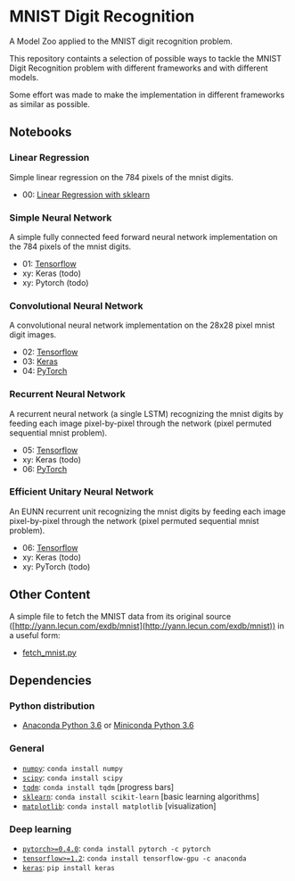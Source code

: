 # MNIST Digit Recognition

A Model Zoo applied to the MNIST digit recognition problem.

This repository containts a selection of possible ways to tackle the MNIST Digit Recognition problem with
different frameworks and with different models.

Some effort was made to make the implementation in different frameworks as similar as possible.


## Notebooks

### Linear Regression
Simple linear regression on the 784 pixels of the mnist digits.
* 00: [Linear Regression with sklearn](00_sklearn_linear_model.ipynb)

### Simple Neural Network
A simple fully connected feed forward neural network implementation on the 784 pixels of the mnist digits.
* 01: [Tensorflow](01_tensorflow_fcnn.ipynb)
* xy: Keras (todo)
* xy: Pytorch (todo)

### Convolutional Neural Network
A convolutional neural network implementation on the 28x28 pixel mnist digit images.
* 02: [Tensorflow](02_tensorflow_cnn.ipynb)
* 03: [Keras](03_keras_cnn.ipynb)
* 04: [PyTorch](04_pytorch_cnn.ipynb)

### Recurrent Neural Network
A recurrent neural network (a single LSTM) recognizing the mnist digits by feeding each image pixel-by-pixel through
the network (pixel permuted sequential mnist problem).
* 05: [Tensorflow](05_tensorflow_rnn.ipynb)
* xy: Keras (todo)
* 06: [PyTorch](06_pytorch_rnn.ipynb)

### Efficient Unitary Neural Network
An EUNN recurrent unit recognizing the mnist digits by feeding each image pixel-by-pixel through the network (pixel permuted sequential mnist problem).
* 06: [Tensorflow](06_tensorflow_eunn.ipynb)
* xy: Keras (todo)
* xy: PyTorch (todo)


## Other Content
A simple file to fetch the MNIST data from its original source ([http://yann.lecun.com/exdb/mnist](http://yann.lecun.com/exdb/mnist)) in a useful form:
* [fetch_mnist.py](fetch_mnist.py)


## Dependencies

### Python distribution
* [Anaconda Python 3.6](https://www.anaconda.com/download) or [Miniconda Python 3.6](https://conda.io/miniconda.html)

### General
* [`numpy`](http://www.numpy.org/): `conda install numpy`
* [`scipy`](http://www.scipy.org/): `conda install scipy`
* [`tqdm`](https://pypi.python.org/pypi/tqdm): `conda install tqdm` [progress bars]
* [`sklearn`](http://scikit-learn.org/): `conda install scikit-learn` [basic learning algorithms]
* [`matplotlib`](http://matplotlib.org/): `conda install matplotlib` [visualization]

### Deep learning
* [`pytorch>=0.4.0`](http://pytorch.org/): `conda install pytorch -c pytorch`
* [`tensorflow>=1.2`](http://www.tensorflow.org/): `conda install tensorflow-gpu -c anaconda`
* [`keras`](http://keras.io/): `pip install keras`
